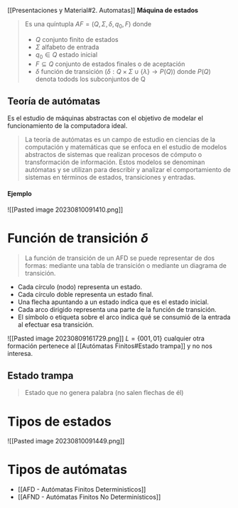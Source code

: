 [[Presentaciones y Material#2. Automatas]]
**Máquina de estados**
> Es una quíntupla $AF = (Q, \Sigma, \delta, q_0, F)$ donde
> - $Q$ conjunto finito de estados
> - $\Sigma$ alfabeto de entrada
> - $q_0 \in Q$ estado inicial
> - $F \subseteq Q$ conjunto de estados finales o de aceptación
> - $\delta$ función de transición $(\delta : Q \times \Sigma \cup \{\lambda\} \rightarrow P(Q))$ donde $P(Q)$ denota todods los subconjuntos de Q

## Teoría de autómatas
Es el estudio de máquinas abstractas con el objetivo de modelar el funcionamiento de la computadora ideal.

> La teoría de autómatas es un campo de estudio en ciencias de la computación y matemáticas que se enfoca en el estudio de modelos abstractos de sistemas que realizan procesos de cómputo o transformación de información. Estos modelos se denominan autómatas y se utilizan para describir y analizar el comportamiento de sistemas en términos de estados, transiciones y entradas.
#### Ejemplo
![[Pasted image 20230810091410.png]]

# Función de transición $\delta$
> La función de transición de un AFD se puede representar de dos formas: mediante una tabla de transición o mediante un diagrama de transición.


- Cada círculo (nodo) representa un estado.
- Cada círculo doble representa un estado final.
- Una flecha apuntando a un estado indica que es el estado inicial.
- Cada arco dirigido representa una parte de la función de transición.
- El símbolo o etiqueta sobre el arco indica qué se consumió de la entrada al efectuar
esa transición.

![[Pasted image 20230809161729.png]]
$L = \{001, 01\}$ cualquier otra formación pertenece al [[Autómatas Finitos#Estado trampa]] y no nos interesa.

## Estado trampa
> Estado que no genera palabra (no salen flechas de él)

# Tipos de estados
![[Pasted image 20230810091449.png]]

# Tipos de autómatas
- [[AFD - Autómatas Finitos Deterministicos]]
- [[AFND - Autómatas Finitos No Determinísticos]]